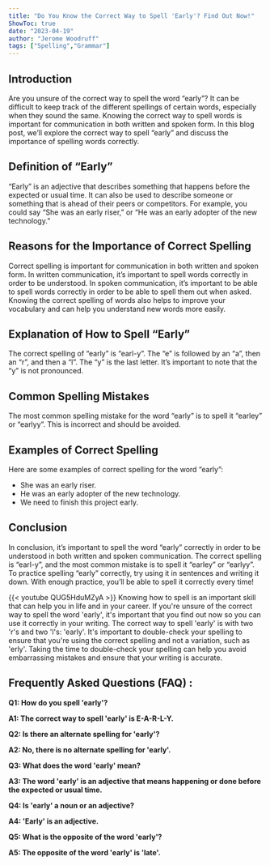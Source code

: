 ```yaml
---
title: "Do You Know the Correct Way to Spell 'Early'? Find Out Now!"
ShowToc: true 
date: "2023-04-19"
author: "Jerome Woodruff" 
tags: ["Spelling","Grammar"]
---
```

## Introduction

Are you unsure of the correct way to spell the word “early”? It can be difficult to keep track of the different spellings of certain words, especially when they sound the same. Knowing the correct way to spell words is important for communication in both written and spoken form. In this blog post, we’ll explore the correct way to spell “early” and discuss the importance of spelling words correctly. 

## Definition of “Early”

“Early” is an adjective that describes something that happens before the expected or usual time. It can also be used to describe someone or something that is ahead of their peers or competitors. For example, you could say “She was an early riser,” or “He was an early adopter of the new technology.”

## Reasons for the Importance of Correct Spelling

Correct spelling is important for communication in both written and spoken form. In written communication, it’s important to spell words correctly in order to be understood. In spoken communication, it’s important to be able to spell words correctly in order to be able to spell them out when asked. Knowing the correct spelling of words also helps to improve your vocabulary and can help you understand new words more easily.

## Explanation of How to Spell “Early”

The correct spelling of “early” is “earl-y”. The “e” is followed by an “a”, then an “r”, and then a “l”. The “y” is the last letter. It’s important to note that the “y” is not pronounced. 

## Common Spelling Mistakes

The most common spelling mistake for the word “early” is to spell it “earley” or “earlyy”. This is incorrect and should be avoided. 

## Examples of Correct Spelling

Here are some examples of correct spelling for the word “early”: 

- She was an early riser. 
- He was an early adopter of the new technology. 
- We need to finish this project early. 

## Conclusion

In conclusion, it’s important to spell the word “early” correctly in order to be understood in both written and spoken communication. The correct spelling is “earl-y”, and the most common mistake is to spell it “earley” or “earlyy”. To practice spelling “early” correctly, try using it in sentences and writing it down. With enough practice, you’ll be able to spell it correctly every time!

{{< youtube QUG5HduMZyA >}} 
Knowing how to spell is an important skill that can help you in life and in your career. If you're unsure of the correct way to spell the word 'early', it's important that you find out now so you can use it correctly in your writing. The correct way to spell 'early' is with two 'r's and two 'l's: 'early'. It's important to double-check your spelling to ensure that you're using the correct spelling and not a variation, such as 'erly'. Taking the time to double-check your spelling can help you avoid embarrassing mistakes and ensure that your writing is accurate.

## Frequently Asked Questions (FAQ) :
**Q1: How do you spell 'early'?**

**A1: The correct way to spell 'early' is E-A-R-L-Y.**

**Q2: Is there an alternate spelling for 'early'?**

**A2: No, there is no alternate spelling for 'early'.**

**Q3: What does the word 'early' mean?**

**A3: The word 'early' is an adjective that means happening or done before the expected or usual time.**

**Q4: Is 'early' a noun or an adjective?**

**A4: 'Early' is an adjective.**

**Q5: What is the opposite of the word 'early'?**

**A5: The opposite of the word 'early' is 'late'.**





